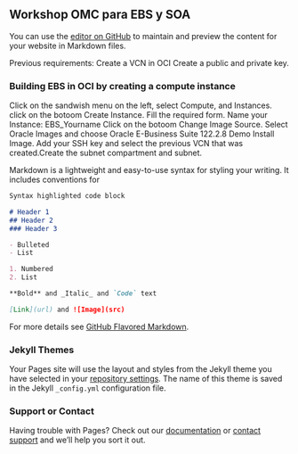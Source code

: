 ## Workshop OMC para EBS y SOA

You can use the [editor on GitHub](https://github.com/alvamich/OMC/edit/master/index.md) to maintain and preview the content for your website in Markdown files.

Previous requirements:
Create a VCN in OCI
Create a public and private key.

### Building EBS in OCI by creating a compute instance

Click on the sandwish menu on the left, select Compute, and Instances. click on the botoom Create Instance.
Fill the required form.
Name your Instance: EBS_Yourname
Click on the botoom Change Image Source.  Select Oracle Images and choose Oracle E-Business Suite 122.2.8 Demo Install Image.
Add your SSH key and select the previous VCN that was created.Create the subnet compartment and subnet.




Markdown is a lightweight and easy-to-use syntax for styling your writing. It includes conventions for

```markdown
Syntax highlighted code block

# Header 1
## Header 2
### Header 3

- Bulleted
- List

1. Numbered
2. List

**Bold** and _Italic_ and `Code` text

[Link](url) and ![Image](src)
```

For more details see [GitHub Flavored Markdown](https://guides.github.com/features/mastering-markdown/).

### Jekyll Themes

Your Pages site will use the layout and styles from the Jekyll theme you have selected in your [repository settings](https://github.com/alvamich/OMC/settings). The name of this theme is saved in the Jekyll `_config.yml` configuration file.

### Support or Contact

Having trouble with Pages? Check out our [documentation](https://help.github.com/categories/github-pages-basics/) or [contact support](https://github.com/contact) and we’ll help you sort it out.
